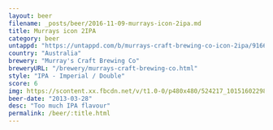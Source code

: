 ```yaml
---
layout: beer
filename: _posts/beer/2016-11-09-murrays-icon-2ipa.md
title: Murrays icon 2IPA
category: beer
untappd: "https://untappd.com/b/murrays-craft-brewing-co-icon-2ipa/9166"
country: "Australia"
brewery: "Murray's Craft Brewing Co"
breweryURL: "/brewery/murrays-craft-brewing-co.html"
style: "IPA - Imperial / Double"
score: 6
img: https://scontent.xx.fbcdn.net/v/t1.0-0/p480x480/524217_10151602298053745_1174689076_n.jpg?_nc_cat=0&oh=1ea4304cf161d56cdbf356a09b1e3f4a&oe=5BC0E71B
beer-date: "2013-03-28"
desc: "Too much IPA flavour"
permalink: /beer/:title.html
---
```


